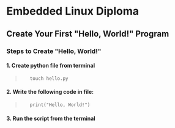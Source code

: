 # Embedded Linux Diploma

## Create Your First "Hello, World!" Program

### Steps to Create "Hello, World!"

####    1. Create python file from terminal
>        touch hello.py
####    2. Write the following code in file:
>        print("Hello, World!")
####    3. Run the script from the terminal
